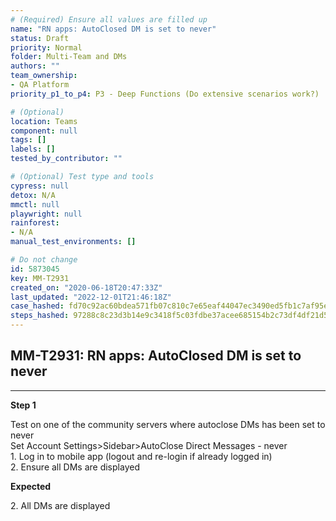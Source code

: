 ```yaml
---
# (Required) Ensure all values are filled up
name: "RN apps: AutoClosed DM is set to never"
status: Draft
priority: Normal
folder: Multi-Team and DMs
authors: ""
team_ownership: 
- QA Platform
priority_p1_to_p4: P3 - Deep Functions (Do extensive scenarios work?)

# (Optional)
location: Teams
component: null
tags: []
labels: []
tested_by_contributor: ""

# (Optional) Test type and tools
cypress: null
detox: N/A
mmctl: null
playwright: null
rainforest: 
- N/A
manual_test_environments: []

# Do not change
id: 5873045
key: MM-T2931
created_on: "2020-06-18T20:47:33Z"
last_updated: "2022-12-01T21:46:18Z"
case_hashed: fd70c92ac60bdea571fb07c810c7e65eaf44047ec3490ed5fb1c7af95e321b372e5a038b2a22c588c6da611aa0865231
steps_hashed: 97288c8c23d3b14e9c3418f5c03fdbe37acee685154b2c73df4df21d50349fa8910215ffd93a7bb50035d0fc59768cdd
---
```


<!-- (Auto-generated) Based on frontmatter's "key" and "name" -->

## MM-T2931: RN apps: AutoClosed DM is set to never

---

**Step 1**

Test on one of the community servers where autoclose DMs has been set to never\
Set Account Settings>Sidebar>AutoClose Direct Messages - never\
1\. Log in to mobile app (logout and re-login if already logged in)\
2\. Ensure all DMs are displayed

**Expected**

2\. All DMs are displayed
